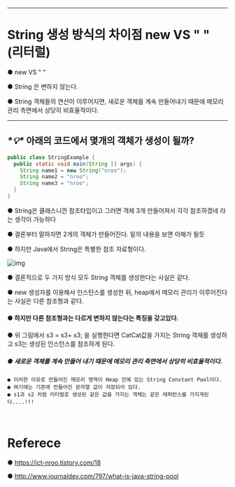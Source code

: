 ------

# String 생성 방식의 차이점 new VS " " (리터럴)

● new VS " "  <BR>

● String 은 변하지 않는다. <BR>

● String 객체들의 연산이 이루어지면, 새로운 객체를 계속 만들어내기 때문에 메모리 관리 측면에서 상당히 비효율적이다.<br>

------

## ***\*💡\** 아래의 코드에서 몇개의 객체가 생성이 될까?**

```java
public class StringExample { 
  public static void main(String [] args) {
    String name1 = new String("nroo");
    String name2 = "nroo";
    String name3 = "nroo";
  } 
}
```

● String은 클래스니깐 참조타입이고 그러면 객체 3개 만들어져서 각각 참조하겠네 라는 생각이 가능하다<br>

● 결론부터 말하자면 2개의 객체가 만들어진다. 밑의 내용을 보면 이해가 될듯 

● 하지만 Java에서 String은 특별한 참조 자료형이다.<br>

![img](https://t1.daumcdn.net/cfile/tistory/2536E64F58B9640E06)

● 결론적으로 두 가지 방식 모두 String 객체를 생성한다는 사실은 같다. <br>

● new 생성자를 이용해서 인스턴스를 생성한 뒤, heap에서 메모리 관리가 이루어진다는 사실은 다른 참조형과 같다.  <br>

<h4>●  하지만 다른 참조형과는 다르게 변하지 않는다는 특징을 갖고있다.<br></h4>

● 위 그림에서 s3  = s3+ s3; 을 실행한다면 CatCat값을 가지는 String 객체를 생성하고 s3는 생성된 인스턴스를 참조하게 된다.<br>

<h5>● 새로운 객체를 계속 만들어 내기 때문에 메모리 관리 측면에서 상당히 비효율적이다.</br></h5>

```
● 이러한 이유로 만들어진 메모리 영역이 Heap 안에 있는 String Constant Pool이다. 
● 여기에는 기존에 만들어진 문자열 값이 저장되어 있다.
● s1과 s2 처럼 리터럴로 생성된 같은 값을 가지는 객체는 같은 레퍼런스를 가지게된다....!!!
```




<br>

# Referece

● https://ict-nroo.tistory.com/18

● http://www.journaldev.com/797/what-is-java-string-pool
